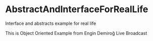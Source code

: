 # AbstractAndInterfaceForRealLife
Interface and abstracts example for real life

This is Object Oriented Example from Engin Demiroğ Live Broadcast

